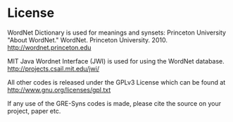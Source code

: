 License
========
WordNet Dictionary is used for meanings and synsets:
Princeton University "About WordNet." WordNet. Princeton University. 2010. http://wordnet.princeton.edu

MIT Java Wordnet Interface (JWI) is used for using the WordNet database.
http://projects.csail.mit.edu/jwi/

All other codes is released under the GPLv3 License which can be found at http://www.gnu.org/licenses/gpl.txt

If any use of the GRE-Syns codes is made, please cite the source on your project, paper etc. 
